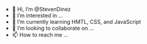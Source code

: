 - 👋 Hi, I’m @StevenDinez
- 👀 I’m interested in ...
- 🌱 I’m currently learning HMTL, CSS, and JavaScript
- 💞️ I’m looking to collaborate on ...
- 📫 How to reach me ...

<!---
StevenDinez/StevenDinez is a ✨ special ✨ repository because its `README.md` (this file) appears on your GitHub profile.
You can click the Preview link to take a look at your changes.
--->
